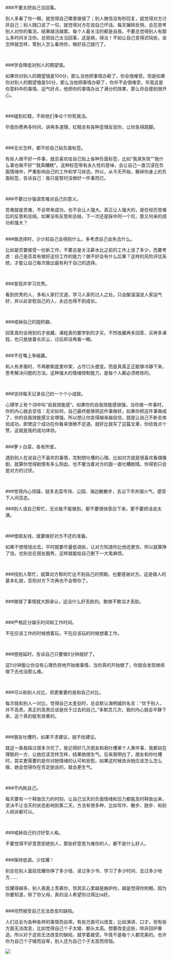 ###不要太把自己当回事。

别人多看了你一眼，就觉得自己哪里做错了；别人微信没有秒回复，就觉得对方讨厌自己；别人随口说了一句，就觉得对方在说自己坏话。每天辗转反侧，总在思考别人对你的看法，结果越活越累。每个人最关注的都是自我，不要总觉得别人有那么多时间关注你。总把自己太当回事，这是病，得治！不如让自己变得迟钝些，该怎样就怎样，管别人怎么看待你，做好自己就行了。

<br/>

###学会降低对别人的期望值。

如果你对别人的期望值是100分，那么当他把事情办砸了，你会很难受。但是如果你对别人的期望值是50分，那么当他把事情办砸了，你并不会很难受，毕竟这是你意料中的事情。运气好点，他把你的事情办出了满分的效果，那么你会感到很开心。

<br/>

###碰到杠精，不和他们争论个你死我活。

毕竟你费再多时间，讲再多道理，杠精总有各种歪理反驳你，让你急得跳脚。

<br/>

###无论怎样，都不给自己贴负面标签。

有些人做不好一件事，就总喜欢给自己贴上各种负面标签，比如“我真失败”“我什么事也做不好”“我真糟糕”。这种标签带有永久性的意味，会让自己一直沉浸在负面情绪中，严重影响自己的工作和学习状态。所以，从今天开始，撕掉你身上的负面标签，告诉自己：我只是暂时没做好一件事而已。

<br/>

###不要过分强调苦难对自己的意义。

苦难就是苦难，不会带来成功，也不会让人强大。真正让人强大的，是在经历苦难后的反思和总结。如果没有反思和总结，下一次还是踩中同一个坑，那又何来的成功和强大？

<br/>
###做选择时，少计较自己会得到什么，多考虑自己会失去什么。

比如是否要接受一份新工作，不要总是关注薪水比之前的工作上涨了多少，而要考虑：自己是否具有做好这份工作的能力？做不好会有什么后果？这样的风险评估系统，才能让自己每次做出最有利于自己的选择。

<br/>

###发现并学习优秀。

看到优秀的人，多和人家打交道，学习人家的过人之处。只会酸溜溜说人家运气好，并以此安慰自己的人，永远也得不到成长。

<br/>

###戒掉自己的囤积癖。

回答真的会用到的才收藏，课程真的要学到的才买。不然收藏再多回答，买再多课程，也只是放着长灰尘，过后却没再看一眼。

<br/>
###不在嘴上争输赢。

和人有矛盾时，不再歇斯底里吵架，占尽口头便宜。而是真真正正能够冷静下来，思考解决问题的方法。这种强大的情绪控制能力，是每个人都必须修炼的。

<br/>

###坚持每天记录自己的一个个小成就。

心理学上有个词中叫“自我效能感“。如果你的自我效能感很强，当你做一件事时，你的内心就会坚信：无论如何，自己最终能够把这件事做好。如果你把这件事做成了，你的自我效能感又会增强。所以想让你变得越来越自信，就是让自己不断去体验成功，即使这个成功在你看来很微不足道。就好比我写了这篇文章，你给我点个赞，这就是我的成功体验。

<br/>
###萝卜白菜，各有所爱。

遇到别人在说自己不喜欢的事情，克制想吐槽的心理。比如对方就是很喜欢看偶像剧，就算你觉得剧情有多么狗血，也不要当着对方的面一直吐糟剧情。你得到只会是对方的讨厌。

<br/>

###觉得内心烦躁，就多去菜市场、公园、海边散散步，去沾下市井烟火气，感受下人间百态。

###别人请自己帮忙，无论能不能做到，都不要很快答应下来，更不要把话说太满。

<br/>

###借朋友钱，就要做好对方不还的准备。

如果不想借钱出去，平时就要尽量低调些，让对方知道你比他还更穷。所以就算挣了钱，也别总在朋友圈秀，这样就能给自己剩下一大笔麻烦。

<br/>

###找别人帮忙，就算对方帮的忙达不到自己的预期，也要感谢对方。这是做人的基本礼貌，否则对方下次再也不会帮你了。

<br/>

###做错了事情就大胆承认，这没什么好丢脸的。敢做不敢当才丢脸。

<br/>

###严格区分娱乐时间和工作时间。

不在应该工作的时候想着玩，不在应该玩的时候想着工作。

<br/>

###想拖延时，告诉自己只要做5分钟就好了。

这5分钟能让你没有心理负担地开始做事情，当你真的开始做了，你就会发现继续做下去也没那么难。

<br/>

###可以和别人对比，但更重要的是和自己对比。

每次我和别人一对比，觉得自己太差劲时，总会默认海明威的名言：“优于别人，并不高贵。真正的高贵应该是优于过去的自己。”多默念几次，我的内心就会平静下来，这个真的挺有效果的。

<br/>

###朋友吐槽时，如果不求建议，就不给建议。

就这一条我踩过很多次坑了。我记得好几次朋友和我吐槽某个人某件事，我都站在理智的一方，让她应该怎样怎样，结果她很生气。后来我明白了，朋友和你吐槽时，其实更需要的是你对她情绪的认可和安慰。如果这时候告诉她应该怎么怎么做，她会觉得你在否定她说的，就会更生气。

<br/>

###不内耗自己。

每天要有一个释放压力的时刻，让自己当天的负面情绪和压力都能及时释放出来，坚决不让当天的状态影响到第二天。方法有很多种，比如写作、散步、跑步、和别人倾诉都可以。

<br/>

###戒掉自己的讨好型人格。

不要觉得不好意思拒绝别人，那些好意思为难你的人，都不是什么好人。

<br/>
###保持低调，少炫耀！

别总在别人面前炫耀你挣了多少钱、读过多少书、学习了多少时间、去过多少地方……

炫耀得越多，别人表面上羡慕你，但其实心里越是嫉妒你，越是觉得你刺眼。因为你要知道，除了你父母，真的没人希望你过得比ta好。

<br/>
###坦然接受自己无法改变的缺陷。

人们总会为各种各样的事情而自卑。有些方面可以改变，比如演讲、口才。但有些方面无法改变，比如觉得自己个子太矮、额头太高。想要改变这些，除非回炉重造。所以对于这些无法改变的缺陷，就学着接受。毕竟不是每个人都完美的。也许你为自己个子矮而自卑，别人还为自己个子太高而烦恼。

![](https://upload-images.jianshu.io/upload_images/6943526-f6830dd495cc8877.gif?imageMogr2/auto-orient/strip)


